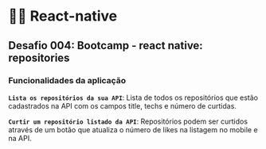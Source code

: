 # 🏌️‍♂️ React-native

## Desafio 004: Bootcamp - react native: repositories

### Funcionalidades da aplicação

**```Lista os repositórios da sua API```**: Lista de todos os repositórios que estão cadastrados na API com os campos title, techs e número de curtidas.
  
**```Curtir um repositório listado da API```**: Repositórios podem ser curtidos através de um botão que atualiza o número de likes na listagem no mobile e na API.
